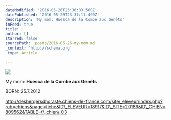 ```yaml
---
dateModified: '2016-05-26T23:36:03.560Z'
datePublished: '2016-05-26T23:37:11.490Z'
description: 'My mom: Huesca de la Combe aux Genêts'
inFeed: true
title: ''
author: []
starred: false
sourcePath: _posts/2016-05-26-my-mom.md
_context: 'http://schema.org'
_type: Article

---
```

![](https://the-grid-user-content.s3-us-west-2.amazonaws.com/f74e3560-50e7-4a96-a183-429049a23ed5.jpg)

My mom: **Huesca de la Combe aux Genêts**

BORN: 25.7.2012

http://desbergersdhoraste.chiens-de-france.com/site\_eleveur/index.php?rub=chiens&page=fiche&ID\_ELEVEUR=18917&ID\_SITE=20186&ID\_CHIEN=809562&TABLE=t\_chien\_03